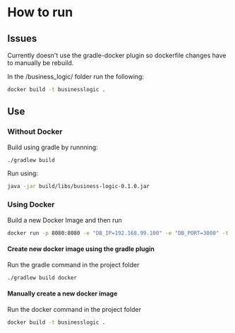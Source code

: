 # How to run

## Issues

Currently doesn't use the gradle-docker plugin so dockerfile
changes have to manually be rebuild.

In the /business_logic/ folder run the following:

```Bash
docker build -t businesslogic .
```

## Use

### Without Docker

Build using gradle by runnning:

```Bash
./gradlew build
```

Run using:

```Bash
java -jar build/libs/business-logic-0.1.0.jar
```

### Using Docker

Build a new Docker Image and then run

```Bash
docker run -p 8080:8080 -e "DB_IP=192.168.99.100" -e "DB_PORT=3000" -t businesslogic
```

#### Create new docker image using the gradle plugin

Run the gradle command in the project folder

```Bash
./gradlew build docker
```

#### Manually create a new docker image

Run the docker command in the project folder

```Bash
docker build -t businesslogic .
```

